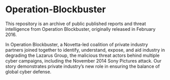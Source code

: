 # Operation-Blockbuster

This repository is an archive of public published reports and threat intelligence from Operation Blockbuster, originally released in February 2016.

In Operation Blockbuster, a Novetta-led coalition of private industry partners joined together to identify, understand, expose, and aid industry in degrading the Lazarus Group, the malicious threat actors behind multiple cyber campaigns, including the November 2014 Sony Pictures attack. Our story demonstrates private industry’s new role in ensuring the balance of global cyber defense.
